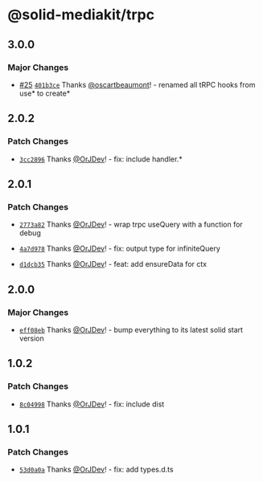 # @solid-mediakit/trpc

## 3.0.0

### Major Changes

- [#25](https://github.com/solidjs-community/mediakit/pull/25) [`401b3ce`](https://github.com/solidjs-community/mediakit/commit/401b3cec6694fd6ece3f66622c3031250206df4a) Thanks [@oscartbeaumont](https://github.com/oscartbeaumont)! - renamed all tRPC hooks from use* to create*

## 2.0.2

### Patch Changes

- [`3cc2896`](https://github.com/solidjs-community/mediakit/commit/3cc2896037a762e92743f9a75472dafadd34778d) Thanks [@OrJDev](https://github.com/OrJDev)! - fix: include handler.\*

## 2.0.1

### Patch Changes

- [`2773a82`](https://github.com/solidjs-community/mediakit/commit/2773a82c50c45a894ebc12f3814dd5e25a599c15) Thanks [@OrJDev](https://github.com/OrJDev)! - wrap trpc useQuery with a function for debug

- [`4a7d978`](https://github.com/solidjs-community/mediakit/commit/4a7d978b8b95934051dc135b18c661ea0f27d8f0) Thanks [@OrJDev](https://github.com/OrJDev)! - fix: output type for infiniteQuery

- [`d1dcb35`](https://github.com/solidjs-community/mediakit/commit/d1dcb35501409f5b4fe0a0eb0c3216906e702099) Thanks [@OrJDev](https://github.com/OrJDev)! - feat: add ensureData for ctx

## 2.0.0

### Major Changes

- [`eff08eb`](https://github.com/solidjs-community/mediakit/commit/eff08eb6638a5eea2b3033c0b374cec00bf8cb5a) Thanks [@OrJDev](https://github.com/OrJDev)! - bump everything to its latest solid start version

## 1.0.2

### Patch Changes

- [`8c04998`](https://github.com/solidjs-community/mediakit/commit/8c049988dd231c9af1d7575f9865a5f3590bda35) Thanks [@OrJDev](https://github.com/OrJDev)! - fix: include dist

## 1.0.1

### Patch Changes

- [`53d0a0a`](https://github.com/solidjs-community/mediakit/commit/53d0a0ad49749329bed0e51eb0244ed85ec7a02b) Thanks [@OrJDev](https://github.com/OrJDev)! - fix: add types.d.ts
